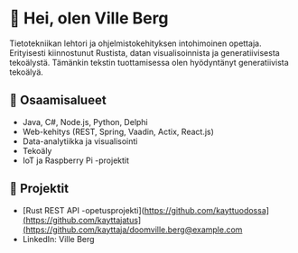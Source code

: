 # 👋 Hei, olen Ville Berg

Tietotekniikan lehtori ja ohjelmistokehityksen intohimoinen opettaja. Erityisesti kiinnostunut Rustista, datan visualisoinnista ja generatiivisesta tekoälystä. Tämänkin tekstin tuottamisessa olen hyödyntänyt generatiivista tekoälyä.

## 🔧 Osaamisalueet
- Java, C#, Node.js, Python, Delphi
- Web-kehitys (REST, Spring, Vaadin, Actix, React.js)
- Data-analytiikka ja visualisointi
- Tekoäly
- IoT ja Raspberry Pi -projektit

## 📁 Projektit
- [Rust REST API -opetusprojekti](https://github.com/kayttuodossa](https://github.com/kayttajatus](https://github.com/kayttaja/doomville.berg@example.com
- LinkedIn: Ville Berg
